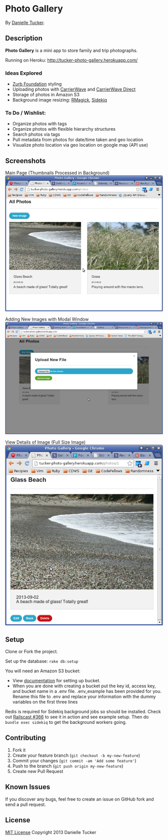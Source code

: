 # Photo Gallery

By [Danielle Tucker](http://www.linkedin.com/in/dqtucker/).

## Description
**Photo Gallery** is a mini app to store family and trip photographs.

Running on Heroku: http://tucker-photo-gallery.herokuapp.com/

### Ideas Explored
- [Zurb Foundation](http://foundation.zurb.com/) styling
- Uploading photos with [CarrierWave](https://github.com/carrierwaveuploader/carrierwave) and [CarrierWave Direct](https://github.com/dwilkie/carrierwave_direct)
- Storage of photos in Amazon S3
- Background image resizing: [RMagick](https://github.com/dwilkie/carrierwave_direct), [Sidekiq](http://sidekiq.org/)

### To Do / Wishlist:
- Organize photos with tags
- Organize photos with flexible hierarchy structures
- Search photos via tags
- Pull metadata from photos for date/time taken and geo location
- Visualize photo location via geo location on google map (API use)

## Screenshots

Main Page (Thumbnails Processed in Background)
![Main Screen](public/screenshots/main.png)

Adding New Images with Modal Window
![Add New Photo](public/screenshots/new_photo.png)

View Details of Image (Full Size Image)
![Details](public/screenshots/details.png)

## Setup

Clone or Fork the project.

Set up the database: `rake db:setup`

You will need an Amazon S3 bucket:
- View [documentation](http://docs.aws.amazon.com/AmazonS3/latest/gsg/GetStartedWithS3.html) for setting up bucket.
- When you are done with creating a bucket put the key id, access key, and bucket name in a .env file.  .env_example has been provided for you.  Rename this file to .env and replace your information with the dummy variables on the first three lines

Redis is required for Sidekiq background jobs so should be installed. Check out [Railscast #366](http://railscasts.com/episodes/366-sidekiq) to see it in action and see example setup. Then do `bundle exec sidekiq` to get the background workers going.


## Contributing

1. Fork it
2. Create your feature branch (`git checkout -b my-new-feature`)
3. Commit your changes (`git commit -am 'Add some feature'`)
4. Push to the branch (`git push origin my-new-feature`)
5. Create new Pull Request

## Known Issues

If you discover any bugs, feel free to create an issue on GitHub fork and
send a pull request.

## License

[MIT License](LICENSE.txt) Copyright 2013 Danielle Tucker
